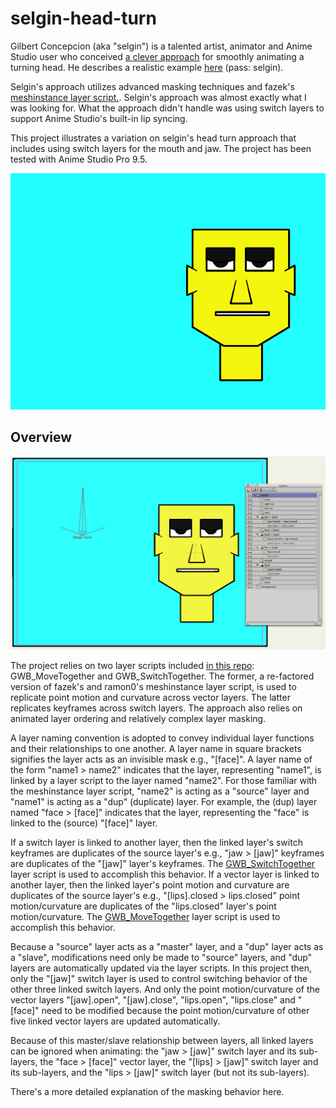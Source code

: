 selgin-head-turn
================

Gilbert Concepcion (aka "selgin") is a talented artist, animator and Anime Studio user who conceived [a clever approach](http://www.lostmarble.com/forum/viewtopic.php?t=15846) for smoothly animating a turning head. He describes a realistic example [here](https://vimeo.com/28938430) (pass: selgin).

Selgin's approach utilizes advanced masking techniques and fazek's [meshinstance layer script.](http://www.lostmarble.com/forum/viewtopic.php?t=15845). Selgin's approach was almost exactly what I was looking for. What the approach didn't handle was using switch layers to support Anime Studio's built-in lip syncing. 

This project illustrates a variation on selgin's head turn approach that includes using switch layers for the mouth and jaw. The project has been tested with Anime Studio Pro 9.5.

![](images/Switch-Mouth-and-Chin-640x480.gif)

Overview
--------

![](images/head-turn-action.png)

The project relies on two layer scripts included [in this repo](../../scripts/layer): GWB_MoveTogether and GWB_SwitchTogether. The former, a re-factored version of fazek's and ramon0's meshinstance layer script, is used to replicate point motion and curvature across vector layers. The latter replicates keyframes across switch layers. The approach also relies on animated layer ordering and relatively complex layer masking. 

A layer naming convention is adopted to convey individual layer functions and their relationships to one another. A layer name in square brackets signifies the layer acts as an invisible mask e.g., "[face]". A layer name of the form "name1 > name2" indicates that the layer, representing "name1", is linked by a layer script to the layer named "name2". For those familiar with the meshinstance layer script, "name2" is acting as a "source" layer and "name1" is acting as a "dup" (duplicate) layer.  For example, the (dup) layer named "face > [face]" indicates that the layer, representing the "face" is linked to the (source) "[face]" layer.

If a switch layer is linked to another layer, then the linked layer's switch keyframes are duplicates of the source layer's e.g., "jaw > [jaw]" keyframes are duplicates of the "[jaw]" layer's keyframes. The [GWB_SwitchTogether](../../scripts/layer/GWB_SwitchTogether.lua) layer script is used to accomplish this behavior. If a vector layer is linked to another layer, then the linked layer's point motion and curvature are duplicates of the source layer's e.g., "[lips].closed > lips.closed" point motion/curvature are duplicates of the "lips.closed" layer's point motion/curvature. The [GWB_MoveTogether](../../scripts/layer/GWB_MoveTogether.lua) layer script is used to accomplish this behavior. 

Because a "source" layer acts as a "master" layer, and a "dup" layer acts as a "slave", modifications need only be made to "source" layers, and "dup" layers are automatically updated via the layer scripts. In this project then, only the "[jaw]" switch layer is used to control switching behavior of the other three linked switch layers. And only the point motion/curvature of the vector layers "[jaw].open", "[jaw].close", "lips.open", "lips.close" and "[face]" need to be modified because the point motion/curvature of other five linked vector layers are updated automatically.

Because of this master/slave relationship between layers, all linked layers can be ignored when animating: the "jaw > [jaw]" switch layer and its sub-layers, the "face > [face]" vector layer, the "[lips] > [jaw]" switch layer and its sub-layers, and the "lips > [jaw]" switch layer (but not its sub-layers).

There's a more detailed explanation of the masking behavior here.


